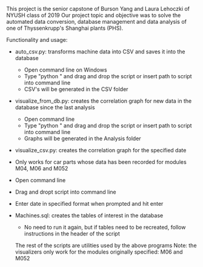 This project is the senior capstone of Burson Yang and Laura Lehoczki of NYUSH class of 2019
Our project topic and objective was to solve the automated data conversion, database management and data analysis of one of  Thyssenkrupp's Shanghai plants (PHS).

Functionality and usage:
- auto_csv.py: transforms machine data into CSV and saves it into the database
  - Open command line on Windows
  - Type "python " and drag and drop the script or insert path to script into command line
  - CSV's will be generated in the CSV folder
  
- visualize_from_db.py: creates the correlation graph for new data in the database since the last analysis
  - Open command line
  - Type "python " and drag and drop the script or insert path to script into command line  
  - Graphs will be generated in the Analysis folder
  
 - visualize_csv.py: creates the correlation graph for the specified date
 -  Only works for car parts whose data has been recorded for modules M04, M06 and M052
   - Open command line
   - Drag and dropt script into command line
   - Enter date in specified format when prompted and hit enter
  
- Machines.sql: creates the tables of interest in the database
  - No need to run it again, but if tables need to be recreated, follow instructions in the header of the script
  
  The rest of the scripts are utilities used by the above programs
Note: the visualizers only work for the modules originally specified: M06 and M052
